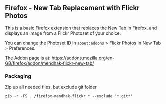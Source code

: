 ## Firefox - New Tab Replacement with Flickr Photos

This is a basic Firefox extension that replaces the New Tab in Firefox, and displays an image from a Flickr Photoset of your choice.  

You can change the Photoset ID in `about:addons` > Flickr Photos In New Tab > Preferences.  

The Addon page is at: https://addons.mozilla.org/en-GB/firefox/addon/mendhak-flickr-new-tab/




### Packaging

Zip up all needed files, but exclude git folder

```
zip -r -FS ../firefox-mendhak-flickr * --exclude '*.git*'
```
